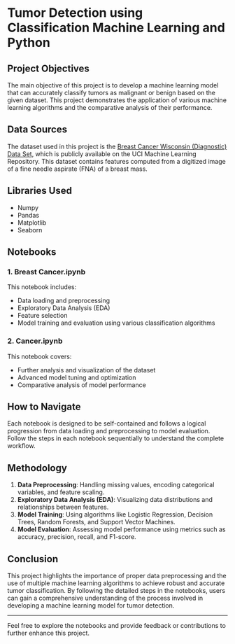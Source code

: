 # Tumor Detection using Classification Machine Learning and Python

## Project Objectives
The main objective of this project is to develop a machine learning model that can accurately classify tumors as malignant or benign based on the given dataset. This project demonstrates the application of various machine learning algorithms and the comparative analysis of their performance.

## Data Sources
The dataset used in this project is the [Breast Cancer Wisconsin (Diagnostic) Data Set](https://archive.ics.uci.edu/ml/datasets/Breast+Cancer+Wisconsin+(Diagnostic)), which is publicly available on the UCI Machine Learning Repository. This dataset contains features computed from a digitized image of a fine needle aspirate (FNA) of a breast mass.

## Libraries Used
- Numpy
- Pandas
- Matplotlib
- Seaborn

## Notebooks
### 1. Breast Cancer.ipynb
This notebook includes:
- Data loading and preprocessing
- Exploratory Data Analysis (EDA)
- Feature selection
- Model training and evaluation using various classification algorithms

### 2. Cancer.ipynb
This notebook covers:
- Further analysis and visualization of the dataset
- Advanced model tuning and optimization
- Comparative analysis of model performance

## How to Navigate
Each notebook is designed to be self-contained and follows a logical progression from data loading and preprocessing to model evaluation. Follow the steps in each notebook sequentially to understand the complete workflow.

## Methodology
1. **Data Preprocessing**: Handling missing values, encoding categorical variables, and feature scaling.
2. **Exploratory Data Analysis (EDA)**: Visualizing data distributions and relationships between features.
3. **Model Training**: Using algorithms like Logistic Regression, Decision Trees, Random Forests, and Support Vector Machines.
4. **Model Evaluation**: Assessing model performance using metrics such as accuracy, precision, recall, and F1-score.

## Conclusion
This project highlights the importance of proper data preprocessing and the use of multiple machine learning algorithms to achieve robust and accurate tumor classification. By following the detailed steps in the notebooks, users can gain a comprehensive understanding of the process involved in developing a machine learning model for tumor detection.

---

Feel free to explore the notebooks and provide feedback or contributions to further enhance this project.
